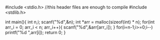 

#include <stdio.h>
//this header files are enough to compile
#include <stdlib.h>

int main(){
    int n,i; 
    scanf("%d",&n);
    int *arr = malloc(sizeof(int) * n);
    for(int arr_i = 0; arr_i < n; arr_i++){
       scanf("%d",&arr[arr_i]);
    }
    for(i=n-1;i>=0;i--)
        printf("%d ",arr[i]);
    return 0;
}

